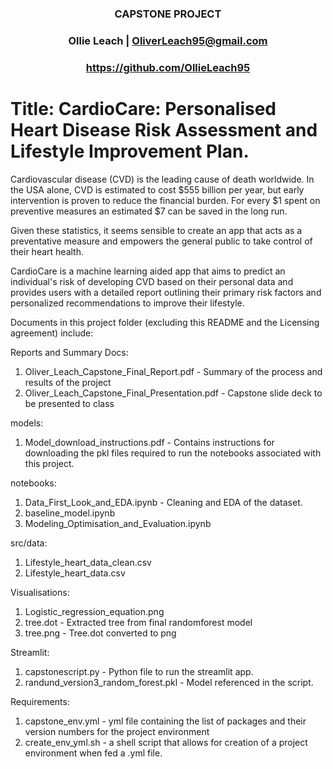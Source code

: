 ### <center> CAPSTONE PROJECT
### <center> Ollie Leach | OliverLeach95@gmail.com
### <center> https://github.com/OllieLeach95

# Title: CardioCare: Personalised Heart Disease Risk Assessment and Lifestyle Improvement Plan.

Cardiovascular disease (CVD) is the leading cause of death worldwide. In the USA alone, CVD is estimated to cost $555 billion per year, but early intervention is proven to reduce the financial burden. For every $1 spent on preventive measures an estimated $7 can be saved in the long run. 

Given these statistics, it seems sensible to create an app that acts as a preventative measure and empowers the general public to take control of their heart health. 

CardioCare is a machine learning aided app that aims to predict an individual's risk of developing CVD based on their personal data and provides users with a detailed report outlining their primary risk factors and personalized recommendations to improve their lifestyle.


Documents in this project folder (excluding this README and the Licensing agreement) include:

Reports and Summary Docs:
1. Oliver_Leach_Capstone_Final_Report.pdf - Summary of the process and results of the project
2. Oliver_Leach_Capstone_Final_Presentation.pdf - Capstone slide deck to be presented to class

models:
1. Model_download_instructions.pdf - Contains instructions for downloading the pkl files required to run the notebooks associated with this project.

notebooks:
1. Data_First_Look_and_EDA.ipynb - Cleaning and EDA of the dataset.
2. baseline_model.ipynb 
3. Modeling_Optimisation_and_Evaluation.ipynb

src/data:
1. Lifestyle_heart_data_clean.csv
2. Lifestyle_heart_data.csv

Visualisations:
1. Logistic_regression_equation.png
2. tree.dot - Extracted tree from final randomforest model
3. tree.png - Tree.dot converted to png

Streamlit:
1. capstonescript.py - Python file to run the streamlit app.
2. randund_version3_random_forest.pkl - Model referenced in the script.


Requirements:
1. capstone_env.yml - yml file containing the list of packages and their version numbers for the project environment
2. create_env_yml.sh - a shell script that allows for creation of a project environment when fed a .yml file.


